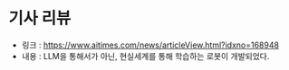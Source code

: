 # 기사 리뷰

- 링크 : https://www.aitimes.com/news/articleView.html?idxno=168948
- 내용 : LLM을 통해서가 아닌, 현실세계를 통해 학습하는 로봇이 개발되었다. 